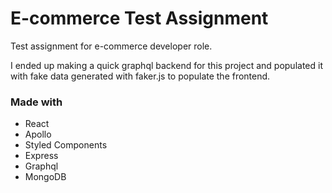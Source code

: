 # E-commerce Test Assignment
Test assignment for e-commerce developer role.

I ended up making a quick graphql backend for this project and populated it with fake data generated with faker.js to populate the frontend.

### Made with
- React
- Apollo
- Styled Components
- Express
- Graphql
- MongoDB

